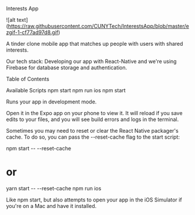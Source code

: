 Interests App

![alt text] (https://raw.githubusercontent.com/CUNYTech/InterestsApp/blob/master/ezgif-1-cf77ad97d8.gif)

A tinder clone mobile app that matches up people with users with shared interests.

Our tech stack: Developing our app with React-Native and we're using Firebase for database storage and authentication.

Table of Contents

Available Scripts
npm start
npm run ios
npm start

Runs your app in development mode.

Open it in the Expo app on your phone to view it. It will reload if you save edits to your files, and you will see build errors and logs in the terminal.

Sometimes you may need to reset or clear the React Native packager's cache. To do so, you can pass the --reset-cache flag to the start script:

npm start -- --reset-cache
# or
yarn start -- --reset-cache
npm run ios

Like npm start, but also attempts to open your app in the iOS Simulator if you're on a Mac and have it installed.
